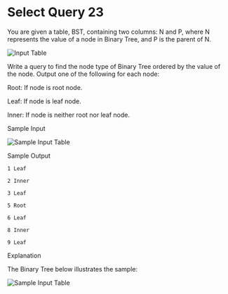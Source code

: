 # Select Query 23
You are given a table, BST, containing two columns: N and P, where N represents the value of a node in Binary Tree, and P is the parent of N.

![Input Table](https://s3.amazonaws.com/hr-challenge-images/12888/1443818507-5095ab9853-1.png)

Write a query to find the node type of Binary Tree ordered by the value of the node. Output one of the following for each node:

Root: If node is root node.

Leaf: If node is leaf node.

Inner: If node is neither root nor leaf node.

Sample Input

![Sample Input Table](https://s3.amazonaws.com/hr-challenge-images/12888/1443818467-30644673f6-2.png)

Sample Output

    1 Leaf

    2 Inner

    3 Leaf

    5 Root

    6 Leaf

    8 Inner

    9 Leaf

Explanation

The Binary Tree below illustrates the sample:

![Sample Input Table](https://s3.amazonaws.com/hr-challenge-images/12888/1443773633-f9e6fd314e-simply_sql_bst.png)
